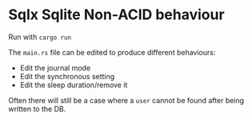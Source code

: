 # Sqlx Sqlite Non-ACID behaviour

Run with `cargo run`

The `main.rs` file can be edited to produce different behaviours:
- Edit the journal mode
- Edit the synchronous setting
- Edit the sleep duration/remove it

Often there will still be a case where a `user` cannot be found after being written to the DB.
